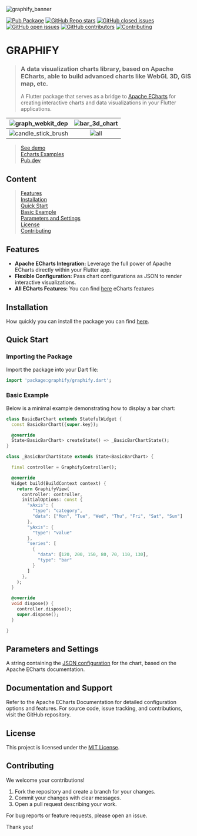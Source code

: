 ![graphify_banner](https://github.com/user-attachments/assets/ff14b1f9-c1f6-4684-ad3e-8ce0b822b7d2)

<a href="https://pub.dartlang.org/packages/graphify"><img alt="Pub Package" src="https://img.shields.io/pub/v/graphify.svg"></a>
<a href="https://pub.dev/packages/graphify"><img alt="GitHub Repo stars" src="https://img.shields.io/github/stars/warioddly/graphify"></a>
<a href="https://githubc.com/warioddly/graphify/issues?q=is%3Aissue+is%3Aclosed"><img src="https://img.shields.io/github/issues-closed-raw/warioddly/graphify" alt="GitHub closed issues"></a>
<a href="https://githubc.com/warioddly/graphify/issues"><img src="https://img.shields.io/github/issues/warioddly/graphify" alt="GitHub open issues"></a>
<a href="https://github.com/warioddly/graphify/graphs/contributors"><img alt="GitHub contributors" src="https://img.shields.io/github/contributors/warioddly/graphify"></a>
<a href="https://github.com/warioddly/graphify/issues"><img src="https://img.shields.io/badge/contributions-welcome-brightgreen.svg?style=flat" alt="Contributing"></a>

# GRAPHIFY
> ### A data visualization charts library, based on Apache ECharts, able to build advanced charts like WebGL 3D, GIS map, etc.
> A Flutter package that serves as a bridge to [Apache ECharts](https://echarts.apache.org/) for creating interactive charts and data visualizations in your Flutter applications.

| ![graph_webkit_dep](https://github.com/user-attachments/assets/2ce1808d-a542-4295-9e3a-4918bcf6053e)   | ![bar_3d_chart](https://github.com/user-attachments/assets/6d50d560-ee8e-4f39-99c4-dc271ba2556c) |
|:--------------------------------------------------------------------:|:--------------------------------------------------------------------:|
| ![candle_stick_brush](https://github.com/user-attachments/assets/668c6fef-4068-48d8-9a49-fe00c47ef946) | ![all](https://github.com/user-attachments/assets/0507b10f-f7c8-4302-acca-2cff5424d9a8) |

> [See demo](https://warioddly.github.io/graphify/) <br />
> [Echarts Examples](https://echarts.apache.org/examples/en/index.html) <br />
> [Pub.dev](https://pub.dev/packages/graphify/versions) <br />

## Content
> [Features](/README.md#features) <br />
> [Installation](/README.md#installation) <br />
> [Quick Start](/README.md#quick-start) <br />
> [Basic Example](/README.md#basic-example) <br />
> [Parameters and Settings](/README.md#parameters-and-settings) <br />
> [License](/README.md#license) <br />
> [Contributing](/README.md#contributing) <br />


## Features

- **Apache ECharts Integration:** Leverage the full power of Apache ECharts directly within your Flutter app.
- **Flexible Configuration:** Pass chart configurations as JSON to render interactive visualizations.
- **All ECharts Features:** You can find [here](https://echarts.apache.org/en/feature.html) eCharts features


## Installation
How quickly you can install the package you can find [here](https://pub.dev/packages/graphify/install).

## Quick Start
### Importing the Package
Import the package into your Dart file:

```dart
import 'package:graphify/graphify.dart';
```
### Basic Example
Below is a minimal example demonstrating how to display a bar chart:
```dart
class BasicBarChart extends StatefulWidget {
  const BasicBarChart({super.key});

  @override
  State<BasicBarChart> createState() => _BasicBarChartState();
}

class _BasicBarChartState extends State<BasicBarChart> {

  final controller = GraphifyController();

  @override
  Widget build(BuildContext context) {
    return GraphifyView(
      controller: controller,
      initialOptions: const {
        "xAxis": {
          "type": "category",
          "data": ["Mon", "Tue", "Wed", "Thu", "Fri", "Sat", "Sun"]
        },
        "yAxis": {
          "type": "value"
        },
        "series": [
          {
            "data": [120, 200, 150, 80, 70, 110, 130],
            "type": "bar"
          }
        ]
      },
    );
  }

  @override
  void dispose() {
    controller.dispose();
    super.dispose();
  }

}
```

## Parameters and Settings
A string containing the [JSON configuration](https://echarts.apache.org/en/option.html#title) for the chart, based on the Apache ECharts documentation.

## Documentation and Support
Refer to the Apache ECharts Documentation for detailed configuration options and features.
For source code, issue tracking, and contributions, visit the GitHub repository.

## License
This project is licensed under the [MIT License](https://github.com/warioddly/graphify/blob/main/LICENSE).

## Contributing
We welcome your contributions!

1. Fork the repository and create a branch for your changes.
2. Commit your changes with clear messages.
3. Open a pull request describing your work.

For bug reports or feature requests, please open an issue.

Thank you!
